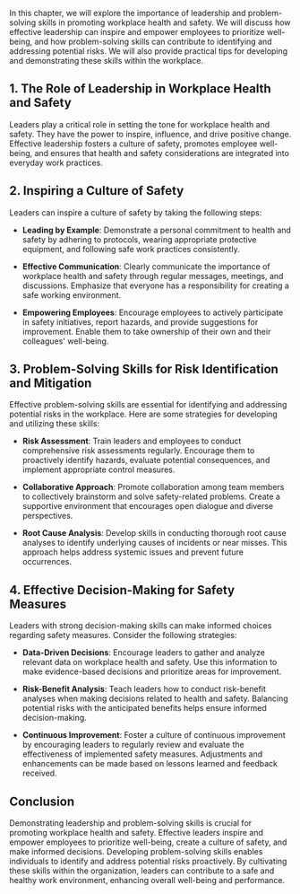
In this chapter, we will explore the importance of leadership and problem-solving skills in promoting workplace health and safety. We will discuss how effective leadership can inspire and empower employees to prioritize well-being, and how problem-solving skills can contribute to identifying and addressing potential risks. We will also provide practical tips for developing and demonstrating these skills within the workplace.

## 1\. The Role of Leadership in Workplace Health and Safety

Leaders play a critical role in setting the tone for workplace health and safety. They have the power to inspire, influence, and drive positive change. Effective leadership fosters a culture of safety, promotes employee well-being, and ensures that health and safety considerations are integrated into everyday work practices.

## 2\. Inspiring a Culture of Safety

Leaders can inspire a culture of safety by taking the following steps:

- **Leading by Example**: Demonstrate a personal commitment to health and safety by adhering to protocols, wearing appropriate protective equipment, and following safe work practices consistently.
    
- **Effective Communication**: Clearly communicate the importance of workplace health and safety through regular messages, meetings, and discussions. Emphasize that everyone has a responsibility for creating a safe working environment.
    
- **Empowering Employees**: Encourage employees to actively participate in safety initiatives, report hazards, and provide suggestions for improvement. Enable them to take ownership of their own and their colleagues' well-being.
    

## 3\. Problem-Solving Skills for Risk Identification and Mitigation

Effective problem-solving skills are essential for identifying and addressing potential risks in the workplace. Here are some strategies for developing and utilizing these skills:

- **Risk Assessment**: Train leaders and employees to conduct comprehensive risk assessments regularly. Encourage them to proactively identify hazards, evaluate potential consequences, and implement appropriate control measures.
    
- **Collaborative Approach**: Promote collaboration among team members to collectively brainstorm and solve safety-related problems. Create a supportive environment that encourages open dialogue and diverse perspectives.
    
- **Root Cause Analysis**: Develop skills in conducting thorough root cause analyses to identify underlying causes of incidents or near misses. This approach helps address systemic issues and prevent future occurrences.
    

## 4\. Effective Decision-Making for Safety Measures

Leaders with strong decision-making skills can make informed choices regarding safety measures. Consider the following strategies:

- **Data-Driven Decisions**: Encourage leaders to gather and analyze relevant data on workplace health and safety. Use this information to make evidence-based decisions and prioritize areas for improvement.
    
- **Risk-Benefit Analysis**: Teach leaders how to conduct risk-benefit analyses when making decisions related to health and safety. Balancing potential risks with the anticipated benefits helps ensure informed decision-making.
    
- **Continuous Improvement**: Foster a culture of continuous improvement by encouraging leaders to regularly review and evaluate the effectiveness of implemented safety measures. Adjustments and enhancements can be made based on lessons learned and feedback received.
    

## Conclusion

Demonstrating leadership and problem-solving skills is crucial for promoting workplace health and safety. Effective leaders inspire and empower employees to prioritize well-being, create a culture of safety, and make informed decisions. Developing problem-solving skills enables individuals to identify and address potential risks proactively. By cultivating these skills within the organization, leaders can contribute to a safe and healthy work environment, enhancing overall well-being and performance.
